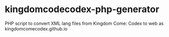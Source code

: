 # kingdomcodecodex-php-generator
PHP script to convert XML lang files from Kingdom Come: Codex to web as kingdomcomecodex.github.io
